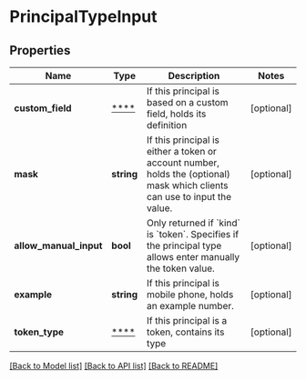 # PrincipalTypeInput

## Properties
Name | Type | Description | Notes
------------ | ------------- | ------------- | -------------
**custom_field** | [****](.md) | If this principal is based on a custom field, holds its definition | [optional] 
**mask** | **string** | If this principal is either a token or account number, holds the (optional) mask which clients can use to input the value. | [optional] 
**allow_manual_input** | **bool** | Only returned if &#x60;kind&#x60; is &#x60;token&#x60;. Specifies if the principal type allows enter manually the token value. | [optional] 
**example** | **string** | If this principal is mobile phone, holds an example number. | [optional] 
**token_type** | [****](.md) | If this principal is a token, contains its type | [optional] 

[[Back to Model list]](../../README.md#documentation-for-models) [[Back to API list]](../../README.md#documentation-for-api-endpoints) [[Back to README]](../../README.md)

